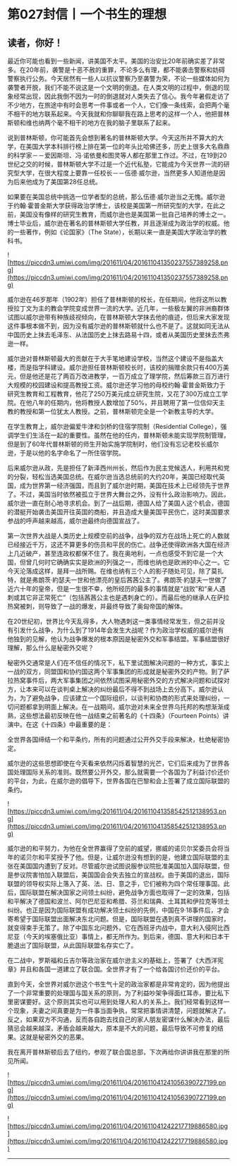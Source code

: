 # 第027封信丨一个书生的理想

## 读者，你好！

最近你可能也看到一些新闻，讲美国不太平。美国的治安比20年前确实差了非常多。在20年前，袭警是十恶不赦的重罪，不论多么有理，都不能袭击警察和妨碍警察执行公务。今天居然有一些人以抗议警察乃至袭警为荣，不论一些媒体如何为袭警者开脱，我们不能不说这是一个文明的倒退。在人类文明的过程中，倒退的现象经常出现，因此我倒不因为一时的倒退就对人类失去了信心。我今年暑假走访了不少地方，在旅途中有时会思考一件事或者一个人，它们像一条线索，会把两个毫不相干的地方联系起来。今天我就和你聊聊我在路上思考的这样一个人，他把普林斯顿和维也纳两个毫不相干的地方在我的脑子里联系了起来。

说到普林斯顿，你可能首先会想到著名的普林斯顿大学。今天这所并不算大的大学，在美国大学本科排行榜上排在第一位的年头比哈佛还多，历史上很多大名鼎鼎的科学家－－爱因斯坦、冯∙诺依曼和图灵等人都在那里工作过。不过，在19到20世纪之交的时候，普林斯顿大学不过是一个近代私塾，它能成为今天世界一流的研究型大学，在很大程度上要靠一任校长－－伍德∙威尔逊，当然更多人知道他是因为后来他成为了美国第28任总统。

如果要在美国总统中挑选一位学者型的总统，那么伍德∙威尔逊当之无愧。威尔逊于约翰∙霍普金斯大学获得政治学博士，该校是美国第一所研究型的大学，在此之前，美国没有像样的研究生教育，而威尔逊也是美国第一批自己培养的博士之一。博士毕业后，威尔逊在著名的普林斯顿大学任教，并且逐渐成为政治学的权威。他的一些著作，例如《论国家》（The State），长期以来一直是美国大学政治学的教科书。

![https://piccdn3.umiwi.com/img/201611/04/201611041350237557389258.png](https://piccdn3.umiwi.com/img/201611/04/201611041350237557389258.png)

威尔逊在46岁那年（1902年）担任了普林斯顿的校长，在任期间，他将这所以教授拉丁文为主的教会学院变成世界一流的大学。近几年，一些极左翼的非洲裔群体试图以威尔逊带有种族歧视倾向，在普林斯顿大学抹去他的痕迹，但后来大家发现这件事根本做不到，因为没有威尔逊的普林斯顿就什么也不是了。这就如同无法从中国历史上抹去毛泽东、从法国历史上抹去路易十四，或者从美国历史里抹去杰弗逊一样。

威尔逊对普林斯顿最大的贡献在于大手笔地建设学校，当然这个建设不是指盖大楼，而是指学科建设。威尔逊担任普林斯顿校长时，该校的捐赠余款只有400万美元，但是他还是花了两百万改进教学，一百万成立了理学院，然后筹款三百万进行大规模的校园建设和提高教授工资。威尔逊还学习他的母校约翰∙霍普金斯致力于研究生教育和工程教育，他花了250万美元成立研究生院，又花了300万成立工学院。在他八年的任期内，他将教授人数增加了50%，并且聘用了第一位信仰天主教的教授和第一位犹太人教授。之前，普林斯顿完全是一个新教主导的大学。

在学生教育上，威尔逊偏爱牛津和剑桥的住宿学院制（Residential College），强调学生们生活在一起的重要性。虽然在他的任内，普林斯顿未能实现学院制管理，但是到了60年代普林斯顿的师生开始实施学院制时，他们没有忘记老校长威尔逊，于是以他的名字命名了一所住宿学院。

后来威尔逊从政，先是担任了新泽西州州长，然后作为民主党候选人，利用共和党的分裂，轻松当选美国总统。在威尔逊当选总统前的大约20年，美国已经取代英国，成为世界第一经济强国，而且到了威尔逊时期，美国在技术上已经领先于世界了。不过，美国当时依然被孤立于世界大舞台之外，没有什么政治影响力。因此，威尔逊一直在耐心地寻求机会。到了一战后期，德国人给了美国人这个机会，德国的潜艇开始袭击美国开往英国的商船，并且造成大量美国平民伤亡，这时美国要求参战的呼声越来越高，威尔逊最终向德国宣战了。

第一次世界大战是人类历史上规模空前的战争，战争的双方在战场上死亡的人数就已经接近千万，这还不算更多的伤员和平民的伤亡。战争还使得欧洲各大国在经济上几近破产，甚至连政权都保不住了。我在奥地利，一点也感受不到它是一个大国，但曾几何时它确确实实是欧洲的列强之一，而维也纳也是欧洲的中心之一。它今天沦落成这样，是拜一战所赐。在维也纳有三个人的影子随处可见，除了莫扎特，就是弗朗茨·約瑟夫一世和他漂亮的皇后茜茜公主了。弗朗茨·約瑟夫一世做了近六十年的皇帝，但是一生很不幸，他所经历的最多的事情就是“战败”和“亲人遇刺或其它非正常死亡”（包括茜茜公主也是遇刺身亡的）。而最后他的继承人在萨拉热窝被刺，则导致了一战的爆发，并最终导致了奥匈帝国的解体。

在20世纪初，世界比今天乱得多，大人物遇刺这一类事情经常发生，但之前并没有引发什么战争，为什么到了1914年会发生大战呢？作为政治学权威的威尔逊有他独到的见解，他认为战争爆发的根本原因是秘密外交和军事结盟。军事结盟很好理解，那么什么是秘密外交呢？

秘密外交通常是人们在不信任的情况下，私下里试图解决问题的一种方式，事实上一战的双方，同盟国和协约国这两个军事集团的形成就是秘密外交的产物。到了萨拉热窝事件后，两大军事集团之间依然试图采用秘密外交的方式解决问题和试探对方，让本来可以在谈判桌上解决的纠纷最后不得不到战场上去分高下。威尔逊认为，为了避免战争，应该建立一个国际组织，以谈判和协商的形式来处理纠纷，一切问题都拿到明面上解决。在一战期间，威尔逊对未来全世界乌托邦的构想渐渐成熟，这些想法最初反映在他一战结束之前著名的《十四条》（Fourteen Points）讲演中。在这《十四条》中最重要的是：

全世界各国缔结一个和平条约，所有的问题通过公开外交手段来解决，杜绝秘密协定。

威尔逊的这些思想即使在今天看来依然闪烁着智慧的光芒，它们后来成为了世界各国处理国际关系的准则。既然要公开外交，那么就需要一个各国为了利益讨价还价的平台，为此，在威尔逊的倡导下，世界各国在巴黎和会上签署了成立国际联盟的条约。

![https://piccdn3.umiwi.com/img/201611/04/201611041358542512138953.png](https://piccdn3.umiwi.com/img/201611/04/201611041358542512138953.png)

威尔逊的和平努力，为他在全世界赢得了空前的威望，挪威的诺贝尔奖委员会将当年的诺贝尔和平奖授予了他。但是，让威尔逊没有想到的是，他建立国际联盟的主张在美国国内遭到了反对。尽管威尔逊试图说服参议院批准美国加入国际联盟，但是参议院害怕加入联盟后，美国国会会失去独立的宣战权。由于美国的退出，国际联盟的领导权实际上落入了英、法、日、意之手，它们被称为四个常任理事国。此后，国际联盟在解决国家之间领土纠纷，避免战争方面也取得了一定的效果，包括和平解决了德国和波兰、阿尔巴尼亚和希腊、芬兰和瑞典、土耳其和伊拉克等领土纠纷。也正是因为国际联盟有成功解决领土纠纷的先例，中国在9·18事件后，才会寄希望于国际联盟出面解决东北问题。但是，国际联盟在遇到真不讲理的国家时，就变得束手无策了。除了中国东北问题外，它在西班牙内战中，意大利入侵阿比西尼亚（今天的埃塞俄比亚）事情上，都无所作为。到后来，德国、意大利和日本干脆退出了国际联盟，从此国际联盟名存实亡了。

在二战中，罗斯福和丘吉尔等政治家在威尔逊主义的基础上，签署了《大西洋宪章》并且和各国一道建立了联合国。全世界才有了一个给各国讨价还价的平台。

直到今天，全世界对威尔逊这个书生气十足的政治家都是非常肯定的，因为他提出了一个非常重要的处理国与国关系的原则，为了利益吵架争得面红耳赤，要比私下里密谋要好。这个原则其实也可以用到处理人和人的关系上。我们经常看到这样一个现象，夫妻之间真要是为一件事当面争执，常常把事情讲清楚，问题就解决了。反之，如果双方不沟通，反而各自跑去找自己的家人朋友密谋什么解决办法，最后猜忌会越来越深，矛盾会越来越大，原本是不大的问题，最后导致不可修复的结果。这就是秘密外交的恶果。

我在离开普林斯顿后去了纽约，参观了联合国总部，下次再给你讲讲我在那里的所见所闻。

![https://piccdn3.umiwi.com/img/201611/04/201611041241056390727199.png](https://piccdn3.umiwi.com/img/201611/04/201611041241056390727199.png)

![https://piccdn3.umiwi.com/img/201611/04/201611041242217719886580.jpg](https://piccdn3.umiwi.com/img/201611/04/201611041242217719886580.jpg)

---
